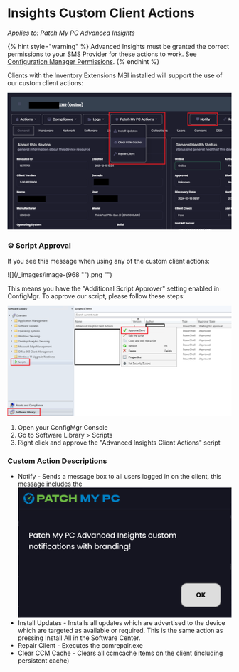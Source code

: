 # Insights Custom Client Actions

_Applies to: Patch My PC Advanced Insights_

{% hint style="warning" %}
Advanced Insights must be granted the correct permissions to your SMS Provider for these actions to work. See [Configuration Manager Permissions](../insights-configuration-manager-permission-requirements.md).
{% endhint %}

Clients with the Inventory Extensions MSI installed will support the use of our custom client actions:

![](/_images/ClientActions.png "")

### ⚙ Script Approval

If you see this message when using any of the custom client actions:

![](/_images/image-(968 "").png "")

This means you have the "Additional Script Approver" setting enabled in ConfigMgr. To approve our script, please follow these steps:

![](/_images/script-approval.png "")

1. Open your ConfigMgr Console
2. Go to Software Library > Scripts
3. Right click and approve the "Advanced Insights Client Actions" script

### Custom Action Descriptions

* Notify - Sends a message box to all users logged in on the client, this message includes the \
  ![](<../../.gitbook/assets/image (2261).png>)
* Install Updates - Installs all updates which are advertised to the device which are targeted as available or required. This is the same action as pressing Install All in the Software Center.
* Repair Client - Executes the ccmrepair.exe
* Clear CCM Cache - Clears all ccmcache items on the client (including persistent cache)
